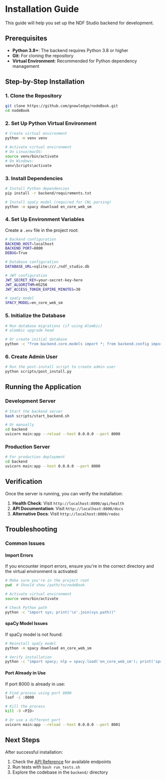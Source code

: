 # Installation Guide

This guide will help you set up the NDF Studio backend for development.

## Prerequisites

- **Python 3.8+**: The backend requires Python 3.8 or higher
- **Git**: For cloning the repository
- **Virtual Environment**: Recommended for Python dependency management

## Step-by-Step Installation

### 1. Clone the Repository

```bash
git clone https://github.com/gnowledge/nodeBook.git
cd nodeBook
```

### 2. Set Up Python Virtual Environment

```bash
# Create virtual environment
python -m venv venv

# Activate virtual environment
# On Linux/macOS:
source venv/bin/activate
# On Windows:
venv\Scripts\activate
```

### 3. Install Dependencies

```bash
# Install Python dependencies
pip install -r backend/requirements.txt

# Install spaCy model (required for CNL parsing)
python -m spacy download en_core_web_sm
```

### 4. Set Up Environment Variables

Create a `.env` file in the project root:

```bash
# Backend configuration
BACKEND_HOST=localhost
BACKEND_PORT=8000
DEBUG=True

# Database configuration
DATABASE_URL=sqlite:///./ndf_studio.db

# JWT configuration
JWT_SECRET_KEY=your-secret-key-here
JWT_ALGORITHM=HS256
JWT_ACCESS_TOKEN_EXPIRE_MINUTES=30

# spaCy model
SPACY_MODEL=en_core_web_sm
```

### 5. Initialize the Database

```bash
# Run database migrations (if using Alembic)
# alembic upgrade head

# Or create initial database
python -c "from backend.core.models import *; from backend.config import get_data_root; print('Database initialized')"
```

### 6. Create Admin User

```bash
# Run the post-install script to create admin user
python scripts/post_install.py
```

## Running the Application

### Development Server

```bash
# Start the backend server
bash scripts/start_backend.sh

# Or manually
cd backend
uvicorn main:app --reload --host 0.0.0.0 --port 8000
```

### Production Server

```bash
# For production deployment
cd backend
uvicorn main:app --host 0.0.0.0 --port 8000
```

## Verification

Once the server is running, you can verify the installation:

1. **Health Check**: Visit `http://localhost:8000/api/health`
2. **API Documentation**: Visit `http://localhost:8000/docs`
3. **Alternative Docs**: Visit `http://localhost:8000/redoc`

## Troubleshooting

### Common Issues

#### Import Errors
If you encounter import errors, ensure you're in the correct directory and the virtual environment is activated:

```bash
# Make sure you're in the project root
pwd  # Should show /path/to/nodeBook

# Activate virtual environment
source venv/bin/activate

# Check Python path
python -c "import sys; print('\n'.join(sys.path))"
```

#### spaCy Model Issues
If spaCy model is not found:

```bash
# Reinstall spaCy model
python -m spacy download en_core_web_sm

# Verify installation
python -c "import spacy; nlp = spacy.load('en_core_web_sm'); print('spaCy model loaded successfully')"
```

#### Port Already in Use
If port 8000 is already in use:

```bash
# Find process using port 8000
lsof -i :8000

# Kill the process
kill -9 <PID>

# Or use a different port
uvicorn main:app --reload --host 0.0.0.0 --port 8001
```

## Next Steps

After successful installation:

1. Check the [API Reference](../api/core/models.md) for available endpoints
2. Run tests with `bash run_tests.sh`
3. Explore the codebase in the `backend/` directory 